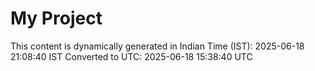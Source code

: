 # My Project

This content is dynamically generated in Indian Time (IST): 2025-06-18 21:08:40 IST
Converted to UTC: 2025-06-18 15:38:40 UTC
